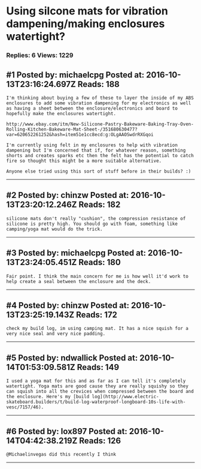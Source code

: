 # Using silcone mats for vibration dampening/making enclosures watertight?

### Replies: 6 Views: 1229

## \#1 Posted by: michaelcpg Posted at: 2016-10-13T23:16:24.697Z Reads: 188

```
I'm thinking about buying a few of these to layer the inside of my ABS enclosures to add some vibration dampening for my electronics as well as having a sheet between the enclosure/electronics and board to hopefully make the enclosures watertight. 

http://www.ebay.com/itm/New-Silicone-Pastry-Bakeware-Baking-Tray-Oven-Rolling-Kitchen-Bakeware-Mat-Sheet-/351680630477?var=620652261252&hash=item51e1cc8ecd:g:OLgAAOSwdrRXGqoi

I'm currently using felt in my enclosures to help with vibration dampening but I'm concerned that if, for whatever reason, something shorts and creates sparks etc then the felt has the potential to catch fire so thought this might be a more suitable alternative.

Anyone else tried using this sort of stuff before in their builds? :)
```

---
## \#2 Posted by: chinzw Posted at: 2016-10-13T23:20:12.246Z Reads: 182

```
silicone mats don't really "cushion", the compression resistance of silicone is pretty high. You should go with foam, something like camping/yoga mat would do the trick.
```

---
## \#3 Posted by: michaelcpg Posted at: 2016-10-13T23:24:05.451Z Reads: 180

```
Fair point. I think the main concern for me is how well it'd work to help create a seal between the enclosure and the deck.
```

---
## \#4 Posted by: chinzw Posted at: 2016-10-13T23:25:19.143Z Reads: 172

```
check my build log, im using camping mat. It has a nice squish for a very nice seal and very nice padding.
```

---
## \#5 Posted by: ndwallick Posted at: 2016-10-14T01:53:09.581Z Reads: 149

```
I used a yoga mat for this and as far as I can tell it's completely watertight. Yoga mats are good cause they are really squishy so they can squish into all the crevices when compressed between the board and the enclosure. Here's my [build log](http://www.electric-skateboard.builders/t/build-log-waterproof-longboard-10s-life-with-vesc/7157/46).
```

---
## \#6 Posted by: lox897 Posted at: 2016-10-14T04:42:38.219Z Reads: 126

```
@Michaelinvegas did this recently I think
```

---
